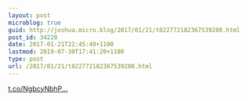 ```yaml
---
layout: post
microblog: true
guid: http://joshua.micro.blog/2017/01/21/t822772182367539200.html
post_id: 34220
date: 2017-01-21T22:45:49+1100
lastmod: 2019-07-30T17:41:20+1100
type: post
url: /2017/01/21/t822772182367539200.html
---
```

[t.co/NgbcyNbhP...](https://t.co/NgbcyNbhPN)
